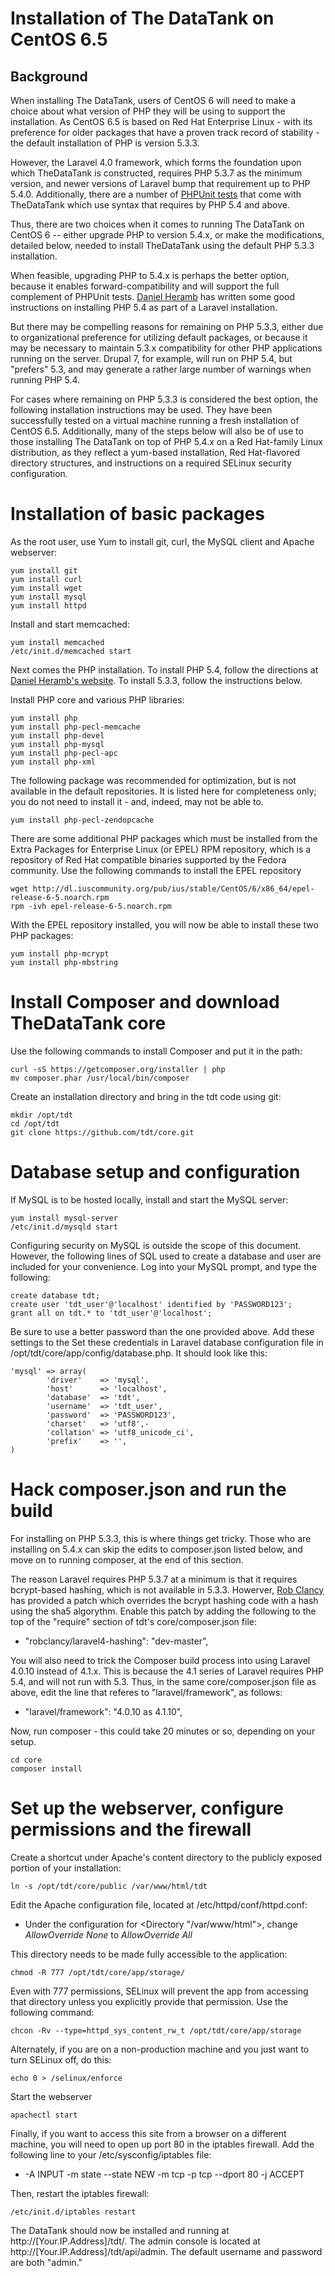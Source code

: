 Installation of The DataTank on CentOS 6.5
========================================

Background
----------
When installing The DataTank, users of CentOS 6 will need to make a choice about what version of PHP they will be using to support the installation. As CentOS 6.5 is based on Red Hat Enterprise Linux - with its preference for older packages that have a proven track record of stability - the default installation of PHP is version 5.3.3.

However, the Laravel 4.0 framework, which forms the foundation upon which TheDataTank is constructed, requires PHP 5.3.7 as the minimum version, and newer versions of Laravel bump that requirement up to PHP 5.4.0. Additionally, there are a number of [PHPUnit tests](https://github.com/tdt/core/issues/170) that come with TheDataTank which use syntax that requires by PHP 5.4 and above.

Thus, there are two choices when it comes to running The DataTank on CentOS 6 -- either upgrade PHP to version 5.4.x, or make the modifications, detailed below, needed to install TheDataTank using the default PHP 5.3.3 installation.

When feasible, upgrading PHP to 5.4.x is perhaps the better option, because it enables forward-compatibility and will support the full complement of PHPUnit tests.  [Daniel Heramb](http://danielheramb.blogspot.com/2013/03/how-to-install-laravel-on-linux.html) has written some good instructions on installing PHP 5.4 as part of a Laravel installation. 

But there may be compelling reasons for remaining on PHP 5.3.3, either due to organizational preference for utilizing default packages, or because it may be necessary to maintain 5.3.x compatibility for other PHP applications running on the server. Drupal 7, for example, will run on PHP 5.4, but "prefers" 5.3, and may generate a rather large number of warnings when running PHP 5.4. 

For cases where remaining on PHP 5.3.3 is considered the best option, the following installation instructions may be used. They have been successfully tested on a virtual machine running a fresh installation of CentOS 6.5. Additionally, many of the steps below will also be of use to those installing The DataTank on top of PHP 5.4.x on a Red Hat-family Linux distribution, as they reflect a yum-based installation, Red Hat-flavored directory structures, and instructions on a required SELinux security configuration.

# Installation of basic packages

As the root user, use Yum to install git, curl, the MySQL client and Apache webserver:

	yum install git
	yum install curl
	yum install wget
	yum install mysql
	yum install httpd
	
Install and start memcached:

	yum install memcached
	/etc/init.d/memcached start

Next comes the PHP installation. To install PHP 5.4, follow the directions at [Daniel Heramb's website](http://danielheramb.blogspot.com/2013/03/how-to-install-laravel-on-linux.html). To install 5.3.3, follow the instructions below.


Install PHP core and various PHP libraries:

	yum install php
	yum install php-pecl-memcache
	yum install php-devel
	yum install php-mysql
	yum install php-pecl-apc
	yum install php-xml

The following package was recommended for optimization, but is not available in the default repositories. It is listed here for completeness only; you do not need to install it - and, indeed, may not be able to.  
	
	yum install php-pecl-zendopcache

There are some additional PHP packages which must be installed from the Extra Packages for Enterprise Linux (or EPEL) RPM repository, which is a repository of Red Hat compatible binaries supported by the Fedora community. Use the following commands to install the EPEL repository

	wget http://dl.iuscommunity.org/pub/ius/stable/CentOS/6/x86_64/epel-release-6-5.noarch.rpm
	rpm -ivh epel-release-6-5.noarch.rpm

With the EPEL repository installed, you will now be able to install these two PHP packages:

	yum install php-mcrypt
	yum install php-mbstring

# Install Composer and download TheDataTank core
Use the following commands to install Composer and put it in the path:

	curl -sS https://getcomposer.org/installer | php
	mv composer.phar /usr/local/bin/composer

Create an installation directory and bring in the tdt code using git:

	mkdir /opt/tdt
	cd /opt/tdt
    git clone https://github.com/tdt/core.git

# Database setup and configuration
If MySQL is to be hosted locally, install and start the MySQL server:

	yum install mysql-server 
	/etc/init.d/mysqld start

Configuring security on MySQL is outside the scope of this document. However, the following lines of SQL used to create a database and user are included for your convenience. Log into your MySQL prompt, and type the following:

	create database tdt;
	create user 'tdt_user'@'localhost' identified by 'PASSWORD123';
	grant all on tdt.* to 'tdt_user'@'localhost';

Be sure to use a better password than the one provided above. Add these settings to the Set these credentials in Laravel database configuration file in /opt/tdt/core/app/config/database.php. It should look like this:


    'mysql' => array(
            'driver'    => 'mysql',
            'host'      => 'localhost',
            'database'  => 'tdt',
            'username'  => 'tdt_user',
            'password'  => 'PASSWORD123',
            'charset'   => 'utf8',-
            'collation' => 'utf8_unicode_ci',
            'prefix'    => '',
    )

# Hack composer.json and run the build

For installing on PHP 5.3.3, this is where things get tricky. Those who are installing on 5.4.x can skip the edits to composer.json listed below, and move on to running composer, at the end of this section.

The reason Laravel requires PHP 5.3.7 at a minimum is that it requires bcrypt-based hashing, which is not available in 5.3.3. Howerver, [Rob Clancy](https://github.com/robclancy/laravel4-hashing) has provided a patch which overrides the bcrypt hashing code with a hash using the sha5 algorythm. Enable this patch by adding the following to the top of the "require" section of tdt's core/composer.json file:

* "robclancy/laravel4-hashing": "dev-master",

You will also need to trick the Composer build process into using Laravel 4.0.10 instead of 4.1.x. This is because the 4.1 series of Laravel requires PHP 5.4, and will not run with 5.3. Thus, in the same core/composer.json file as above, edit the line that referes to "laravel/framework", as follows:

* "laravel/framework": "4.0.10 as 4.1.10",

Now, run composer - this could take 20 minutes or so, depending on your setup.
	
	cd core
	composer install

# Set up the webserver, configure permissions and the firewall

Create a shortcut under Apache's content directory to the publicly exposed portion of your installation:

	ln -s /opt/tdt/core/public /var/www/html/tdt
    
Edit the Apache configuration file,  located at /etc/httpd/conf/httpd.conf:

* Under the configuration for <Directory "/var/www/html">, change <i>AllowOverride None</i> to <i>AllowOverride All</i>
    
This directory needs to be made fully accessible to the application:
    
	chmod -R 777 /opt/tdt/core/app/storage/

Even with 777 permissions, SELinux will prevent the app from accessing that directory unless you explicitly provide that permission. Use the following command:
    
	chcon -Rv --type=httpd_sys_content_rw_t /opt/tdt/core/app/storage

Alternately, if you are on a non-production machine and you just want to turn SELinux off, do this:
    
	echo 0 > /selinux/enforce

Start the webserver

	apachectl start

Finally, if you want to access this site from a browser on a different machine, you will need to open up port 80 in the iptables firewall. Add the following line to your /etc/sysconfig/iptables file:

* -A INPUT -m state --state NEW -m tcp -p tcp --dport 80 -j ACCEPT

Then, restart the iptables firewall:
    
	/etc/init.d/iptables restart

The DataTank should now be installed and running at http://[Your.IP.Address]/tdt/. The admin console is located at http://[Your.IP.Address]/tdt/api/admin. The default username and password are both "admin."
